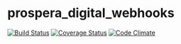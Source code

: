 # prospera_digital_webhooks

[![Build Status](https://travis-ci.org/mxabierto/prospera_digital_webhooks.svg)](https://travis-ci.org/mxabierto/prospera_digital_webhooks)
[![Coverage Status](https://coveralls.io/repos/mxabierto/prospera_digital_webhooks/badge.svg?branch=master&service=github)](https://coveralls.io/github/mxabierto/prospera_digital_webhooks?branch=master)
[![Code Climate](https://codeclimate.com/github/mxabierto/prospera_digital_webhooks/badges/gpa.svg)](https://codeclimate.com/github/mxabierto/prospera_digital_webhooks)
